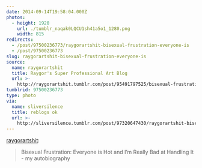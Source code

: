 ```yaml
---
date: 2014-09-14T19:58:04.000Z
photos:
  - height: 1920
    url: ./tumblr_naqak0LQCU1sh41a5o1_1280.png
    width: 815
redirects:
  - /post/97500236773/raygorartshit-bisexual-frustration-everyone-is
  - /post/97500236773
slug: raygorartshit-bisexual-frustration-everyone-is
source:
  name: raygorartshit
  title: Raygor's Super Professional Art Blog
  url: >-
    http://raygorartshit.tumblr.com/post/95491797525/bisexual-frustration-everyone-is-hot-and-im
tumblrid: 97500236773
type: photo
via:
  name: sliversilence
  title: reblogs ok
  url: >-
    http://sliversilence.tumblr.com/post/97320647430/raygorartshit-bisexual-frustration-everyone-is
---
```

<p><a class="tumblr_blog" href="http://raygorartshit.tumblr.com/post/95491797525/bisexual-frustration-everyone-is-hot-and-im">raygorartshit</a>:</p>
<blockquote>
<p>Bisexual Frustration: Everyone is Hot and I’m Really Bad at Handling It - my autobiography</p>
</blockquote>

